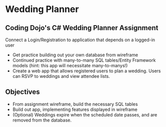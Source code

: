 # Wedding Planner
## Coding Dojo's C# Wedding Planner Assignment

Connect a Login/Registration to application that depends on a logged-in user

* Get practice building out your own database from wireframe
* Continued practice with many-to-many SQL tables/Entity Framework models (hint: this app will necessitate many-to-manys!)
* Create a web app that allows registered users to plan a wedding. Users can RSVP to weddings and view attendee lists.

## Objectives

* From assignment wireframe, build the necessary SQL tables
* Build out app, implementing features displayed in wireframe
* (Optional) Weddings expire when the scheduled date passes, and are removed from the database.

